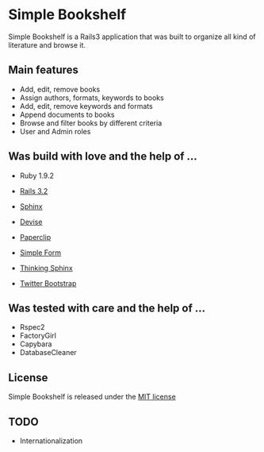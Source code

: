 # Simple Bookshelf

Simple Bookshelf is a Rails3 application that was built to organize all kind of literature and browse it.

## Main features

* Add, edit, remove books
* Assign authors, formats, keywords to books
* Add, edit, remove keywords and formats
* Append documents to books
* Browse and filter books by different criteria
* User and Admin roles

## Was build with love and the help of ...

* Ruby 1.9.2
* [Rails 3.2](https://github.com/rails/rails)
* [Sphinx](http://sphinxsearch.com/)

* [Devise](https://github.com/plataformatec/devise)
* [Paperclip](https://github.com/thoughtbot/paperclip)
* [Simple Form](https://github.com/plataformatec/simple_form)
* [Thinking Sphinx](https://github.com/freelancing-god/thinking-sphinx)
* [Twitter Bootstrap](http://twitter.github.com/bootstrap/)

## Was tested with care and the help of ...

* Rspec2
* FactoryGirl
* Capybara
* DatabaseCleaner

## License

Simple Bookshelf is released under the [MIT license](www.opensource.org/licenses/MIT)

## TODO

* Internationalization